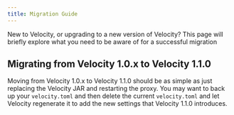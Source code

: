 ```yaml
---
title: Migration Guide
---
```


New to Velocity, or upgrading to a new version of Velocity? This page will briefly explore what you need to be aware of for a successful migration

## Migrating from Velocity 1.0.x to Velocity 1.1.0

Moving from Velocity 1.0.x to Velocity 1.1.0 should be as simple as just replacing the Velocity JAR and restarting the
proxy. You may want to back up your `velocity.toml` and then delete the current `velocity.toml` and let Velocity regenerate
it to add the new settings that Velocity 1.1.0 introduces.
